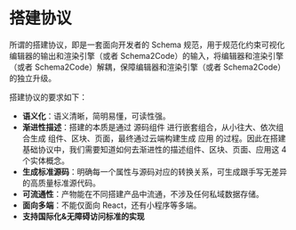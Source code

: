 # 搭建协议

所谓的搭建协议，即是一套面向开发者的 Schema 规范，用于规范化约束可视化编辑器的输出和渲染引擎（或者 Schema2Code）的输入，将编辑器和渲染引擎（或者 Schema2Code）解耦，保障编辑器和渲染引擎（或者 Schema2Code）的独立升级。

搭建协议的要求如下：

- **语义化**：语义清晰，简明易懂，可读性强。
- **渐进性描述**：搭建的本质是通过 源码组件 进行嵌套组合，从小往大、依次组合生成 组件、区块、页面，最终通过云端构建生成 应用 的过程。因此在搭建基础协议中，我们需要知道如何去渐进性的描述组件、区块、页面、应用这 4 个实体概念。
- **生成标准源码**：明确每一个属性与源码对应的转换关系，可生成跟手写无差异的高质量标准源代码。
- **可流通性**：产物能在不同搭建产品中流通，不涉及任何私域数据存储。
- **面向多端**：不能仅面向 React，还有小程序等多端。
- **支持国际化&无障碍访问标准的实现**
